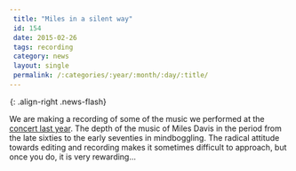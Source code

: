 ```yaml
---
 title: "Miles in a silent way"
 id: 154
 date: 2015-02-26
 tags: recording
 category: news
 layout: single
 permalink: /:categories/:year/:month/:day/:title/
---
```

![image-right](/assets/images/spacer.gif){: .align-right .news-flash}

We are making a recording of some of the music we performed at the <a href="http://www.henrikfrisk.com/index.jsp?metaId=music&id=news&about=1&field=id&query=148&show=-1#148">concert last year</a>. The depth of the music of Miles Davis in the period from the late sixties to the early seventies in mindboggling. The radical attitude towards editing and recording makes it sometimes difficult to approach, but once you do, it is very rewarding...

